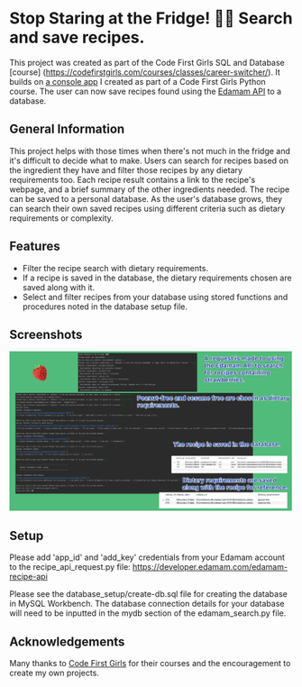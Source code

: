 # Stop Staring at the Fridge! 👀👀 Search and save recipes.
This project was created as part of the Code First Girls SQL and Database [course] (https://codefirstgirls.com/courses/classes/career-switcher/). It builds on [a console app](https://github.com/francesg-code/recipeSearch) I created as part of a Code First Girls Python course. The user can now save recipes found using the [Edamam API](https://www.edamam.com/) to a database.

## General Information
This project helps with those times when there's not much in the fridge and it's difficult to decide what to make. Users can search for recipes based on the ingredient they have and filter those recipes by any dietary requirements too. Each recipe result contains a link to the recipe's webpage, and a brief summary of the other ingredients needed. The recipe can be saved to a personal database. As the user's database grows, they can search their own saved recipes using different criteria such as dietary requirements or complexity.

## Features

- Filter the recipe search with dietary requirements. 
- If a recipe is saved in the database, the dietary requirements chosen are saved along with it.
- Select and filter recipes from your database using stored functions and procedures noted in the database setup file.


## Screenshots

![Example recipe search and save to database](./screenshot.png)

## Setup

Please add 'app_id' and 'add_key' credentials from your Edamam account to the recipe_api_request.py file:
https://developer.edamam.com/edamam-recipe-api

Please see the database_setup/create-db.sql file for creating the database in MySQL Workbench. 
The database connection details for your database will need to be inputted in the mydb section of the edamam_search.py file.

## Acknowledgements
Many thanks to [Code First Girls](https://codefirstgirls.com/) for their courses and the encouragement to create my own projects.
